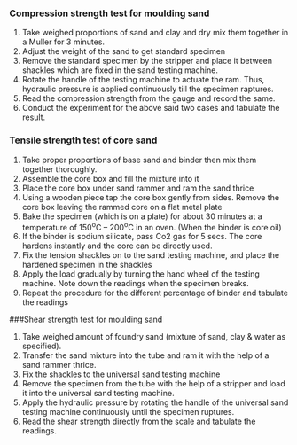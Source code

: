 ### Compression strength test for moulding sand
1. Take weighed proportions of sand and clay and dry mix them together in a Muller for 3 minutes. 
2. Adjust the weight of the sand to get standard specimen 
3. Remove the standard specimen by the stripper and place it between shackles which are fixed in the sand testing machine. 
4. Rotate the handle of the testing machine to actuate the ram. Thus, hydraulic pressure is applied continuously till the specimen raptures. 
5. Read the compression strength from the gauge and record the same. 
6. Conduct the experiment for the above said two cases and tabulate the result.


### Tensile strength test of core sand
1. Take proper proportions of base sand and binder then mix them together thoroughly. 
2. Assemble the core box and fill the mixture into it
3. Place the core box under sand rammer and ram the sand thrice
4. Using a wooden piece tap the core box gently from sides. Remove the core box leaving the rammed core on a flat metal plate 
5. Bake the specimen (which is on a plate) for about 30 minutes at a temperature of 150<sup>o</sup>C – 200<sup>o</sup>C in an oven. (When the binder is core oil)
6. If the binder is sodium silicate, pass Co2 gas for 5 secs. The core hardens instantly and the core can be directly used.
7. Fix the tension shackles on to the sand testing machine, and place the hardened specimen in the shackles
8. Apply the load gradually by turning the hand wheel of the testing machine. Note down the readings when the specimen breaks. 
9. Repeat the procedure for the different percentage of binder and tabulate the readings


###Shear strength test for moulding sand
1. Take weighed amount of foundry sand (mixture of sand, clay & water as specified). 
2. Transfer the sand mixture into the tube and ram it with the help of a sand rammer thrice. 
3. Fix the shackles to the universal sand testing machine
4. Remove the specimen from the tube with the help of a stripper and load it into the universal sand testing machine. 
5. Apply the hydraulic pressure by rotating the handle of the universal sand testing machine continuously until the specimen ruptures. 
6. Read the shear strength directly from the scale and tabulate the readings.
